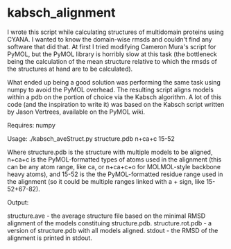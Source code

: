 kabsch_alignment
================

I wrote this script while calculating structures of multidomain proteins using CYANA. I wanted to know the domain-wise rmsds and couldn't find any software that did that. At first I tried modifying Cameron Mura's script for PyMOL, but the PyMOL library is horribly slow at this task (the bottleneck being the calculation of the mean structure relative to which the rmsds of the structures at hand are to be calculated).

What ended up being a good solution was performing the same task using numpy to avoid the PyMOL overhead. The resulting script aligns models within a pdb on the portion of choice via the Kabsch algorithm. A lot of this code (and the inspiration to write it) was based on the Kabsch script written by Jason Vertrees, available on the PyMOL wiki.


Requires: numpy


Usage: ./kabsch_aveStruct.py structure.pdb n+ca+c 15-52

Where structure.pdb is the structure with multiple models to be aligned, n+ca+c is the PyMOL-formatted types of atoms used in the alignment (this can be any atom range, like ca, or n+ca+c+o for MOLMOL-style backbone heavy atoms), and 15-52 is the the PyMOL-formatted residue range used in the alignment (so it could be multiple ranges linked with a + sign, like 15-52+67-82).


Output: 

structure.ave - the average structure file based on the minimal RMSD alignment of the models constituing structure.pdb.
structure.rot.pdb - a version of structure.pdb with all models aligned.
stdout - the RMSD of the alignment is printed in stdout.
